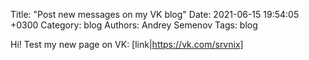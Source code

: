 Title: "Post new messages on my VK blog"
Date: 2021-06-15 19:54:05 +0300
Category: blog
Authors: Andrey Semenov
Tags: blog

Hi! Test my new page on VK: [link|https://vk.com/srvnix]
